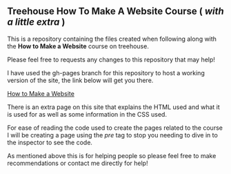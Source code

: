 ## Treehouse How To Make A Website Course ( *with a little extra* )

This is a repository containing the files created when following along with the **How to Make a Website** course on treehouse.

Please feel free to requests any changes to this repository that may help!

I have used the gh-pages branch for this repository to host a working version of the site, the link below will get you there.

[How to Make a Website](http://atcraigwatson.github.io/Treehouse_How_To_Make_A_Website/)

There is an extra page on this site that explains the HTML used and what it is used for as well as some information in the CSS used.

For ease of reading the code used to create the pages related to the course I will be creating a page using the *pre* tag to stop you needing to dive in to the inspector to see the code.

As mentioned above this is for helping people so please feel free to make recommendations or contact me directly for help! 
